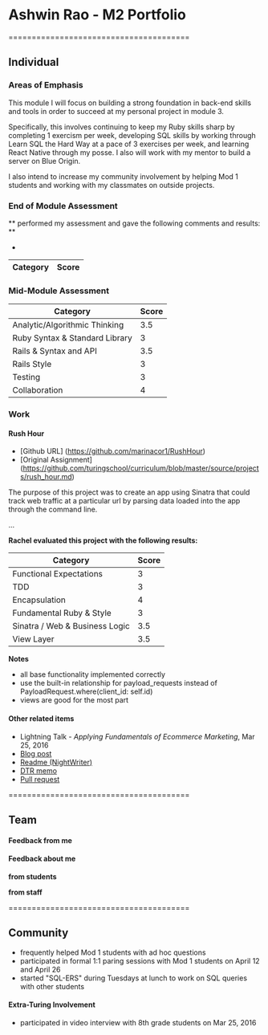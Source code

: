 # Ashwin Rao - M2 Portfolio

=======================================

## Individual

### Areas of Emphasis

This module I will focus on building a strong foundation in back-end skills and tools in order to succeed at my personal project in module 3.

Specifically, this involves continuing to keep my Ruby skills sharp by completing 1 exercism per week, developing SQL skills by working through Learn SQL the Hard Way at a pace of 3 exercises per week, and learning React Native through my posse. I also will work with my mentor to build a server on Blue Origin.

I also intend to increase my community involvement by helping Mod 1 students and working with my classmates on outside projects.

### End of Module Assessment

** performed my assessment and gave the following comments and results: **

*  

Category | Score
--- | ---

### Mid-Module Assessment

Category | Score
--- | ---
Analytic/Algorithmic Thinking | 3.5
Ruby Syntax & Standard Library | 3
Rails & Syntax and API | 3.5
Rails Style | 3
Testing | 3
Collaboration | 4

### Work

#### Rush Hour

* [Github URL] (https://github.com/marinacor1/RushHour)
* [Original Assignment] (https://github.com/turingschool/curriculum/blob/master/source/projects/rush_hour.md)

The purpose of this project was to create an app using Sinatra that could track web traffic at a particular url by parsing data loaded into the app through the command line.

...

**Rachel evaluated this project with the following results:**

Category | Score
--- | ---
Functional Expectations | 3
TDD | 3
Encapsulation | 4
Fundamental Ruby & Style | 3
Sinatra / Web & Business Logic | 3.5
View Layer | 3.5

**Notes**

* all base functionality implemented correctly
* use the built-in relationship for payload_requests instead of PayloadRequest.where(client_id: self.id)
* views are good for the most part

#### Other related items

* Lightning Talk - *Applying Fundamentals of Ecommerce Marketing*, Mar 25, 2016
* [Blog post](http://theonlyrao.com/2016/02/27/ways-of-thinking/)
* [Readme (NightWriter)](https://github.com/theonlyrao/hw/tree/master/night_writer)
* [DTR memo](https://gist.github.com/theonlyrao/4445c3e949222d38df6c)
* [Pull request](https://github.com/theonlyrao/black_thursday/pull/23)

=======================================

## Team

#### Feedback from me



#### Feedback about me
**from students**

**from staff**

=======================================

## Community

* frequently helped Mod 1 students with ad hoc questions
* participated in formal 1:1 paring sessions with Mod 1 students on April 12 and April 26
* started "SQL-ERS" during Tuesdays at lunch to work on SQL queries with other students

#### Extra-Turing Involvement

* participated in video interview with 8th grade students on Mar 25, 2016
